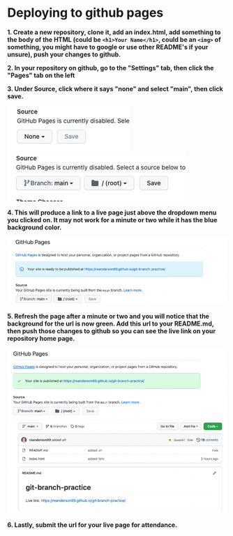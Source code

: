 # Deploying to github pages

**1. Create a new repository, clone it, add an index.html, add something to the body of the HTML (could be `<h1>Your Name</h1>`, could be an `<img>` of something, you might have to google or use other README's if your unsure), push your changes to github.**

**2. In your repository on github, go to the "Settings" tab, then click the "Pages" tab on the left**

**3. Under Source, click where it says "none" and select "main", then click save.**

![image](./assets/none.png) 
![image](./assets/source.png) 

**4. This will produce a link to a live page just above the dropdown menu you clicked on. It may not work for a minute or two while it has the blue background color.**

![image](./assets/almost-live-url.png) 

**5. Refresh the page after a minute or two and you will notice that the background for the url is now green. Add this url to your README.md, then push those changes to github so you can see the live link on your repository home page.**

![image](./assets/live-url.png) 
![image](./assets/url-in-readme.png) 

**6. Lastly, submit the url for your live page for attendance.**



